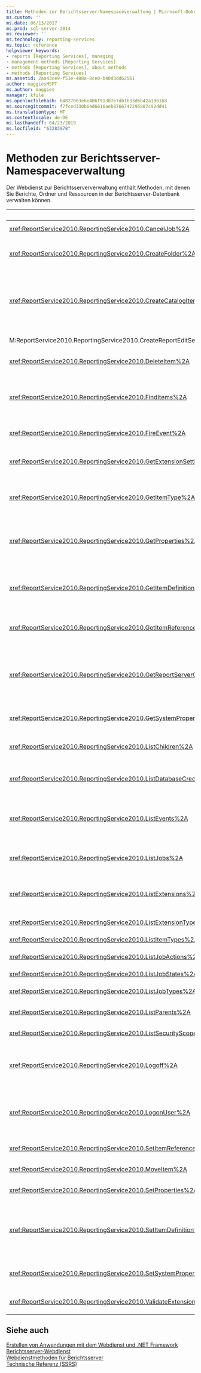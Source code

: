 ```yaml
---
title: Methoden zur Berichtsserver-Namespaceverwaltung | Microsoft-Dokumentation
ms.custom: ''
ms.date: 06/13/2017
ms.prod: sql-server-2014
ms.reviewer: ''
ms.technology: reporting-services
ms.topic: reference
helpviewer_keywords:
- reports [Reporting Services], managing
- management methods [Reporting Services]
- methods [Reporting Services], about methods
- methods [Reporting Services]
ms.assetid: 2aa43ce9-f51e-408a-8ce0-b40d3dd62561
author: maggiesMSFT
ms.author: maggies
manager: kfile
ms.openlocfilehash: 64827063e6e406f91307e7db1b33d6b42a196168
ms.sourcegitcommit: f7fced330b64d6616aeb8766747295807c92dd41
ms.translationtype: MT
ms.contentlocale: de-DE
ms.lasthandoff: 04/23/2019
ms.locfileid: "63283978"
---
```

# <a name="report-server-namespace-management-methods"></a>Methoden zur Berichtsserver-Namespaceverwaltung
  Der Webdienst zur Berichtsserververwaltung enthält Methoden, mit denen Sie Berichte, Ordner und Ressourcen in der Berichtsserver-Datenbank verwalten können.  
  
|Methode|Aktion|  
|------------|------------|  
|<xref:ReportService2010.ReportingService2010.CancelJob%2A>|Bricht die Ausführung eines Auftrags ab|  
|<xref:ReportService2010.ReportingService2010.CreateFolder%2A>|Fügt der Berichtsserver-Datenbank oder SharePoint-Bibliothek einen Ordner hinzu.|  
|<xref:ReportService2010.ReportingService2010.CreateCatalogItem%2A>|Fügt einer Berichtsserver-Datenbank oder einer SharePoint-Bibliothek ein neues Element hinzu. Diese Methode gilt für die Elementtypen `Report`, `Model`, `Dataset`, `Component`, `Resource` und `DataSource`.|  
|M:ReportService2010.ReportingService2010.CreateReportEditSession(System.String,System.String,System.Byte[],ReportService2010.Warning[]@)|Erstellt eine neue Berichtsbearbeitungssitzung.|  
|<xref:ReportService2010.ReportingService2010.DeleteItem%2A>|Entfernt ein Element aus der Berichtsserver-Datenbank oder SharePoint-Bibliothek.|  
|<xref:ReportService2010.ReportingService2010.FindItems%2A>|Gibt die Elemente in der Berichtsserver-Datenbank oder SharePoint-Bibliothek zurück, die den angegebenen Suchkriterien entsprechen.|  
|<xref:ReportService2010.ReportingService2010.FireEvent%2A>|Löst ein Ereignis auf der Basis der angegebenen Parameter aus|  
|<xref:ReportService2010.ReportingService2010.GetExtensionSettings%2A>|Gibt eine Liste der Einstellungen für eine angegebene Erweiterung zurück.|  
|<xref:ReportService2010.ReportingService2010.GetItemType%2A>|Ruft den Typ eines Elements in der Berichtsserver-Datenbank oder SharePoint-Bibliothek ab, wenn das Element vorhanden ist.|  
|<xref:ReportService2010.ReportingService2010.GetProperties%2A>|Gibt die Werte einer oder mehrerer Eigenschaften eines Elements in der Berichtsserver-Datenbank oder SharePoint-Bibliothek zurück.|  
|<xref:ReportService2010.ReportingService2010.GetItemDefinition%2A>|Ruft die Definition oder den Inhalt für ein Element ab. Diese Methode gilt für die Elementtypen `Report`, `Model`, `Dataset`, `Component`, `Resource` und `DataSource`.|  
|<xref:ReportService2010.ReportingService2010.GetItemReferences%2A>|Gibt eine Liste der einem Element zugeordneten Katalogelementverweise zurück.|  
|<xref:ReportService2010.ReportingService2010.GetReportServerConfigInfo%2A>|Gibt Informationen zur verbundenen Berichtsserverinstanz oder allen Berichtsserverinstanzen in einer Bereitstellung für horizontales Skalieren zurück.|  
|<xref:ReportService2010.ReportingService2010.GetSystemProperties%2A>|Gibt eine oder mehrere Systemeigenschaften zurück.|  
|<xref:ReportService2010.ReportingService2010.ListChildren%2A>|Ruft eine Liste der untergeordneten Elemente eines angegebenen Ordners ab|  
|<xref:ReportService2010.ReportingService2010.ListDatabaseCredentialRetrievalOptions%2A>|Gibt eine Liste unterstützter Optionen zum Abrufen von Anmeldeinformationen zurück.|  
|<xref:ReportService2010.ReportingService2010.ListEvents%2A>|Gibt eine Liste von Ereigniserweiterungen zurück, wie sie in der Berichtsserver-Konfigurationsdatei angezeigt werden.|  
|<xref:ReportService2010.ReportingService2010.ListJobs%2A>|Gibt eine Liste von Aufträgen zurück, die auf dem Berichtsserver ausgeführt werden|  
|<xref:ReportService2010.ReportingService2010.ListExtensions%2A>|Gibt eine Liste von Erweiterungen zurück, die für einen bestimmten Erweiterungstyp konfiguriert werden.|  
|<xref:ReportService2010.ReportingService2010.ListExtensionTypes%2A>|Gibt eine Liste unterstützter Erweiterungstypen zurück.|  
|<xref:ReportService2010.ReportingService2010.ListItemTypes%2A>|Gibt eine Liste unterstützter Katalogelementtypen zurück.|  
|<xref:ReportService2010.ReportingService2010.ListJobActions%2A>|Gibt eine Liste unterstützter Auftragsaktionen zurück.|  
|<xref:ReportService2010.ReportingService2010.ListJobStates%2A>|Gibt eine Liste unterstützter Auftragszustände zurück.|  
|<xref:ReportService2010.ReportingService2010.ListJobTypes%2A>|Gibt eine Liste unterstützter Auftragstypen zurück.|  
|<xref:ReportService2010.ReportingService2010.ListParents%2A>|Ruft übergeordnete Elemente für das angegebene Element ab.|  
|<xref:ReportService2010.ReportingService2010.ListSecurityScopes%2A>|Gibt eine Liste unterstützter Sicherheitsbereiche zurück.|  
|<xref:ReportService2010.ReportingService2010.Logoff%2A>|Meldet den aktuellen Benutzer ab, der Webdienstanforderungen ausführt. Diese Methode gilt nur für den einheitlichen Modus.|  
|<xref:ReportService2010.ReportingService2010.LogonUser%2A>|Meldet einen Benutzer an und authentifiziert eine Benutzeranforderung an den Berichtsserver-Webdienst. Diese Methode gilt nur für den einheitlichen Modus.|  
|<xref:ReportService2010.ReportingService2010.SetItemReferences%2A>|Legt die einem Element zugeordneten Katalogelemente fest.|  
|<xref:ReportService2010.ReportingService2010.MoveItem%2A>|Verschiebt ein Element und/oder benennt es um.|  
|<xref:ReportService2010.ReportingService2010.SetProperties%2A>|Legt mindestens eine Eigenschaft für ein Element fest.|  
|<xref:ReportService2010.ReportingService2010.SetItemDefinition%2A>|Legt die Definition oder den Inhalt für ein angegebenes Element fest. Diese Methode gilt für die Elementtypen `Report`, `Model`, `Dataset`, `Component`, `Resource` und `DataSource`.|  
|<xref:ReportService2010.ReportingService2010.SetSystemProperties%2A>|Legt mindestens eine Systemeigenschaft auf dem Berichtsserver oder in der SharePoint-Farm fest.|  
|<xref:ReportService2010.ReportingService2010.ValidateExtensionSettings%2A>|Überprüft [!INCLUDE[ssRSnoversion](../../../includes/ssrsnoversion-md.md)]-Erweiterungseinstellungen.|  
  
## <a name="see-also"></a>Siehe auch  
 [Erstellen von Anwendungen mit dem Webdienst und .NET Framework](../net-framework/building-applications-using-the-web-service-and-the-net-framework.md)   
 [Berichtsserver-Webdienst](../report-server-web-service.md)   
 [Webdienstmethoden für Berichtsserver](report-server-web-service-methods.md)   
 [Technische Referenz (SSRS)](../../technical-reference-ssrs.md)  
  
  
